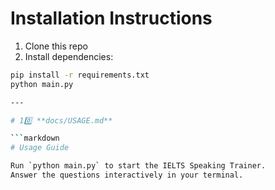 # Installation Instructions

1. Clone this repo
2. Install dependencies:

```bash
pip install -r requirements.txt
python main.py

---

# 10️⃣ **docs/USAGE.md**

```markdown
# Usage Guide

Run `python main.py` to start the IELTS Speaking Trainer.
Answer the questions interactively in your terminal.
